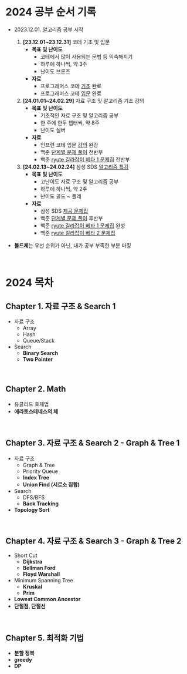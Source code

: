 


# 2024 공부 순서 기록 

- 2023.12.01. 알고리즘 공부 시작 
  1. **[23.12.01~23.12.31]** 코테 기초 및 입문 
      - **목표 및 난이도** 
        - 코테에서 많이 사용되는 문법 등 익숙해지기
        - 하루에 하나씩, 약 3주
        - 난이도 브론즈
      - **자료** 
        - 프로그래머스 코테 [기초](https://school.programmers.co.kr/learn/challenges/training?order=acceptance_desc) 완료
        - 프로그래머스 코테 [입문](https://school.programmers.co.kr/learn/challenges/beginner?order=acceptance_desc) 완료
  2. **[24.01.01~24.02.29]** 자료 구조 및 알고리즘 기초 강의 
      - **목표 및 난이도**
        - 기초적인 자료 구조 및 알고리즘 공부
        - 한 주에 한두 챕터씩, 약 8주
        - 난이도 실버
      - **자료** 
        - 인프런 코테 입문 [강의](https://www.inflearn.com/course/%EC%BD%94%EB%94%A9%ED%85%8C%EC%8A%A4%ED%8A%B8-%EC%9E%85%EB%AC%B8-%ED%8C%8C%EC%9D%B4%EC%8D%AC) 완강 
        - 백준 [단계별 문제 풀이](https://www.acmicpc.net/step) 전반부 
        - 백준 [ryute 길라잡이 베타 1 문제집](https://www.acmicpc.net/workbook/view/2418) 전반부
  3. **[24.02.13~24.02.24]** 삼성 SDS [알고리즘 특강](https://github.com/AAISSJ/2024-Samsung-SDS)
      - **목표 및 난이도**
        - 고난이도 자료 구조 및 알고리즘 공부
        - 하루에 하나씩, 약 2주
        - 난이도 골드 ~ 플레
      - **자료** 
        - 삼성 SDS [제공 문제집](https://www.acmicpc.net/group/11501)
        - 백준 [단계별 문제 풀이](https://www.acmicpc.net/step) 후반부
        - 백준 [ryute 길라잡이 베타 1 문제집](https://www.acmicpc.net/workbook/view/2418) 완성
        - 백준 [ryute 길라잡이 베타 2 문제집](https://www.acmicpc.net/workbook/view/2419) 


- **볼드체**는 우선 순위가 아닌, 내가 공부 부족한 부분 마킹 

<br>


# 2024 목차 
## Chapter 1. 자료 구조 & Search 1

- 자료 구조
  - Array
  - Hash
  - Queue/Stack
- Search
  - **Binary Search**
  - **Two Pointer**

<br>

## Chapter 2. Math 
- 유클리드 호제법
- **에라토스테네스의 체**

<br>

## Chapter 3. 자료 구조 & Search 2 - Graph & Tree 1
- 자료 구조
  - Graph & Tree
  - Priority Queue
  - **Index Tree**
  - **Union Find (서로소 집합)**
- Search
  - DFS/BFS
  - **Back Tracking**
- **Topology Sort**

<br>

## Chapter 4. 자료 구조 & Search 3 - Graph & Tree 2
- Short Cut
  - **Dijkstra**
  - **Bellman Ford**
  - **Floyd Warshall**
- Minimum Spanning Tree
  - **Kruskal**
  - **Prim**
- **Lowest Common Ancestor**
- **단절점, 단절선**

<br>

## Chapter 5. 최적화 기법 
- **분할 정복**
- **greedy**
- **DP** 
  
<br>
